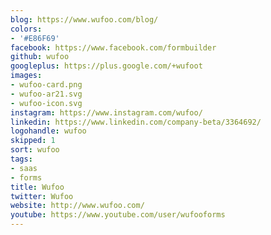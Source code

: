 ```yaml
---
blog: https://www.wufoo.com/blog/
colors:
- '#E86F69'
facebook: https://www.facebook.com/formbuilder
github: wufoo
googleplus: https://plus.google.com/+wufoot
images:
- wufoo-card.png
- wufoo-ar21.svg
- wufoo-icon.svg
instagram: https://www.instagram.com/wufoo/
linkedin: https://www.linkedin.com/company-beta/3364692/
logohandle: wufoo
skipped: 1
sort: wufoo
tags:
- saas
- forms
title: Wufoo
twitter: Wufoo
website: http://www.wufoo.com/
youtube: https://www.youtube.com/user/wufooforms
---
```

